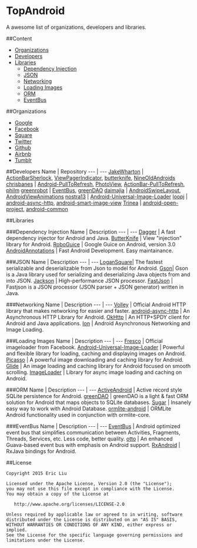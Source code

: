 TopAndroid
==================
A awesome list of organizations, developers and libraries.

##Content

- [Organizations](#organizations)
- [Developers](#developers)
- [Libraries](#libraries)
	- [Dependency Injection](#dependency-injection)
	- [JSON](#json)
	- [Networking](#networking)
	- [Loading Images](#loading-images)
	- [ORM](#orm)
	- [EventBus](#eventbus)

##Organizations

- [Google](https://github.com/google)
- [Facebook](https://github.com/facebook)
- [Square](https://github.com/square)
- [Twitter](https://github.com/twitter)
- [Github](https://github.com/github)
- [Airbnb](https://github.com/airbnb)
- [Tumblr](https://github.com/tumblr)

##Developers
Name | Repository
--- | --- 
[JakeWharton](https://github.com/JakeWharton) | [ActionBarSherlock](https://github.com/JakeWharton/ActionBarSherlock), [ViewPagerIndicator](https://github.com/JakeWharton/ViewPagerIndicator), [butterknife](https://github.com/JakeWharton/butterknife), [NineOldAndroids](https://github.com/JakeWharton/NineOldAndroids)
[chrisbanes](https://github.com/chrisbanes) | [Android-PullToRefresh](https://github.com/chrisbanes/Android-PullToRefresh), [PhotoView](https://github.com/chrisbanes/PhotoView), [ActionBar-PullToRefresh](https://github.com/chrisbanes/ActionBar-PullToRefresh), [philm](https://github.com/chrisbanes/philm)
[greenrobot](https://github.com/greenrobot) | [EventBus](https://github.com/greenrobot/EventBus), [greenDAO](https://github.com/greenrobot/greenDAO)
[daimajia](https://github.com/daimajia) | [AndroidSwipeLayout](https://github.com/daimajia/AndroidSwipeLayout), [AndroidViewAnimations](https://github.com/daimajia/AndroidViewAnimations)
[nostra13](https://github.com/nostra13) | [Android-Universal-Image-Loader](https://github.com/nostra13/Android-Universal-Image-Loader)
[loopj](https://github.com/loopj) | [android-async-http](https://github.com/loopj/android-async-http), [android-smart-image-view](https://github.com/loopj/android-smart-image-view)
[Trinea](https://github.com/Trinea) | [android-open-project](https://github.com/Trinea/android-open-project), [android-common](https://github.com/Trinea/android-common)

##Libraries

###Dependency Injection
Name | Description
--- | --- 
[Dagger](https://github.com/square/Dagger) | A fast dependency injector for Android and Java. 
[ButterKnife](https://github.com/JakeWharton/butterknife) | View "injection" library for Android.
[RoboGuice](https://github.com/roboguice/roboguice) | Google Guice on Android, version 3.0
[AndroidAnnotations](https://github.com/excilys/androidannotations) | Fast Android Development. Easy maintainance.

###JSON
Name | Description
--- | --- 
[LoganSquare](https://github.com/bluelinelabs/LoganSquare)| The fastest serializable and deserializable from Json to model for Android.
[Gson](https://github.com/google/gson)| Gson is a Java library used for serializing and deserializing Java objects from and into JSON.
[Jackson](http://jackson.codehaus.org/) | High-performance JSON processor.
[FastJson](https://github.com/alibaba/fastjson) | Fastjson is a JSON processor (JSON parser + JSON generator) written in Java.

###Networking
Name | Description
--- | --- 
[Volley](https://android.googlesource.com/platform/frameworks/volley/) | Official Android HTTP library that makes networking for easier and faster.
[android-async-http](https://github.com/loopj/android-async-http) | An Asynchronous HTTP Library for Android.
[OkHttp](https://github.com/square/okhttp) | An HTTP+SPDY client for Android and Java applications.
[Ion](https://github.com/koush/ion) | Android Asynchronous Networking and Image Loading.

###Loading Images
Name | Description
--- | --- 
[Fresco](https://github.com/facebook/fresco) | Official imageloader from Facebook.
[Android-Universal-Image-Loader](https://github.com/nostra13/Android-Universal-Image-Loader) | Powerful and flexible library for loading, caching and displaying images on Android.
[Picasso](https://github.com/square/picasso) | A powerful image downloading and caching library for Android.
[Glide](https://github.com/bumptech/glide) | An image loading and caching library for Android focused on smooth scrolling.
[ImageLoader](https://github.com/novoda/image-loader) | Library for async image loading and caching on Android.

###ORM
Name | Description
--- | --- 
[ActiveAndroid](https://github.com/pardom/ActiveAndroid) | Active record style SQLite persistence for Android.
[greenDAO](https://github.com/greenrobot/greenDAO) | greenDAO is a light & fast ORM solution for Android that maps objects to SQLite databases.
[Sugar](https://github.com/satyan/sugar) | Insanely easy way to work with Android Database. 
[ormlite-android](https://github.com/j256/ormlite-android) | ORMLite Android functionality used in conjunction with ormlite-core.

###EventBus
Name | Description
--- | --- 
[EventBus](https://github.com/greenrobot/EventBus) | Android optimized event bus that simplifies communication between Activities, Fragments, Threads, Services, etc. Less code, better quality.
[otto](https://github.com/square/otto) | An enhanced Guava-based event bus with emphasis on Android support.
[RxAndroid](https://github.com/ReactiveX/RxAndroid) | RxJava bindings for Android.

##License

    Copyright 2015 Eric Liu

    Licensed under the Apache License, Version 2.0 (the "License");
    you may not use this file except in compliance with the License.
    You may obtain a copy of the License at

       http://www.apache.org/licenses/LICENSE-2.0

    Unless required by applicable law or agreed to in writing, software
    distributed under the License is distributed on an "AS IS" BASIS,
    WITHOUT WARRANTIES OR CONDITIONS OF ANY KIND, either express or implied.
    See the License for the specific language governing permissions and
    limitations under the License.

  
